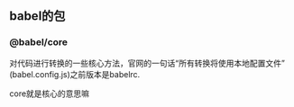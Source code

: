 ## babel的包

### @babel/core

对代码进行转换的一些核心方法，官网的一句话“所有转换将使用本地配置文件” (babel.config.js)之前版本是babelrc.

core就是核心的意思嘛